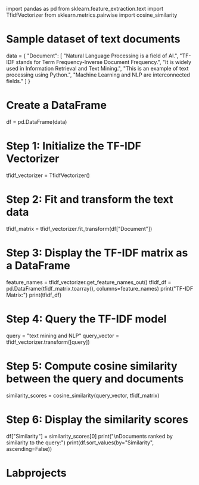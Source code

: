 import pandas as pd
from sklearn.feature_extraction.text import TfidfVectorizer
from sklearn.metrics.pairwise import cosine_similarity

# Sample dataset of text documents
data = {
    "Document": [
        "Natural Language Processing is a field of AI.",
        "TF-IDF stands for Term Frequency-Inverse Document Frequency.",
        "It is widely used in Information Retrieval and Text Mining.",
        "This is an example of text processing using Python.",
        "Machine Learning and NLP are interconnected fields."
    ]
}

# Create a DataFrame
df = pd.DataFrame(data)

# Step 1: Initialize the TF-IDF Vectorizer
tfidf_vectorizer = TfidfVectorizer()

# Step 2: Fit and transform the text data
tfidf_matrix = tfidf_vectorizer.fit_transform(df["Document"])

# Step 3: Display the TF-IDF matrix as a DataFrame
feature_names = tfidf_vectorizer.get_feature_names_out()
tfidf_df = pd.DataFrame(tfidf_matrix.toarray(), columns=feature_names)
print("TF-IDF Matrix:")
print(tfidf_df)

# Step 4: Query the TF-IDF model
query = "text mining and NLP"
query_vector = tfidf_vectorizer.transform([query])

# Step 5: Compute cosine similarity between the query and documents
similarity_scores = cosine_similarity(query_vector, tfidf_matrix)

# Step 6: Display the similarity scores
df["Similarity"] = similarity_scores[0]
print("\nDocuments ranked by similarity to the query:")
print(df.sort_values(by="Similarity", ascending=False))
# Labprojects
